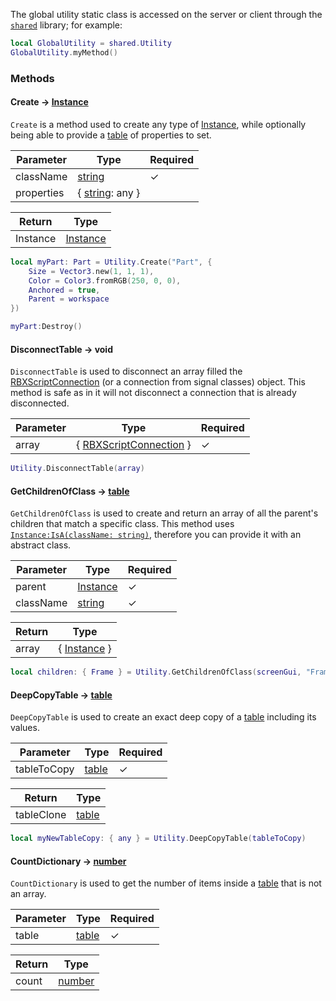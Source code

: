 [RBXScriptConnection]: https://create.roblox.com/docs/reference/engine/datatypes/RBXScriptConnection
[number]: https://create.roblox.com/docs/scripting/luau/numbers
[boolean]: https://create.roblox.com/docs/scripting/luau/booleans
[table]: https://create.roblox.com/docs/scripting/luau/tables
[string]: https://create.roblox.com/docs/scripting/luau/strings
[Instance]: https://create.roblox.com/docs/reference/engine/classes/Instance

The global utility static class is accessed on the server or client through the [`shared`](https://create.roblox.com/docs/reference/engine/globals/RobloxGlobals#shared) library; for example:
```lua
local GlobalUtility = shared.Utility
GlobalUtility.myMethod()
```

### Methods
#### Create -> [Instance]
`Create` is a method used to create any type of [Instance], while optionally being able to provide a [table] of properties to set.

| Parameter | Type | Required |
| - | - | - |
| className | [string] | ✓ |
| properties | { [string]: any } |  |

| Return | Type |
| - | - |
| Instance | [Instance] |

```lua
local myPart: Part = Utility.Create("Part", {
    Size = Vector3.new(1, 1, 1),
    Color = Color3.fromRGB(250, 0, 0),
    Anchored = true,
    Parent = workspace
})

myPart:Destroy()
```

#### DisconnectTable -> void
`DisconnectTable` is used to disconnect an array filled the [RBXScriptConnection] (or a connection from signal classes) object. This method is safe as in it will not disconnect a connection that is already disconnected.

| Parameter | Type | Required |
| - | - | - |
| array | { [RBXScriptConnection] } | ✓ |

```lua
Utility.DisconnectTable(array)
```

#### GetChildrenOfClass -> [table]
`GetChildrenOfClass` is used to create and return an array of all the parent's children that match a specific class. This method uses [`Instance:IsA(className: string)`](https://create.roblox.com/docs/reference/engine/classes/Instance#IsA), therefore you can provide it with an abstract class.

| Parameter | Type | Required |
| - | - | - |
| parent | [Instance] | ✓ |
| className | [string] | ✓ |

| Return | Type |
| - | - |
| array | { [Instance] } |

```lua
local children: { Frame } = Utility.GetChildrenOfClass(screenGui, "Frame")
```

#### DeepCopyTable -> [table]
`DeepCopyTable` is used to create an exact deep copy of a [table] including its values.

| Parameter | Type | Required |
| - | - | - |
| tableToCopy | [table] | ✓ |

| Return | Type |
| - | - |
| tableClone | [table] |

```lua
local myNewTableCopy: { any } = Utility.DeepCopyTable(tableToCopy)
```

#### CountDictionary -> [number]
`CountDictionary` is used to get the number of items inside a [table] that is not an array.

| Parameter | Type | Required |
| - | - | - |
| table | [table] | ✓ |

| Return | Type |
| - | - |
| count | [number] |